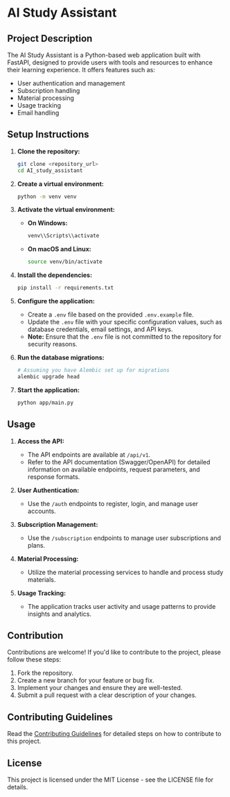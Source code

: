 # AI Study Assistant

## Project Description

The AI Study Assistant is a Python-based web application built with FastAPI, designed to provide users with tools and resources to enhance their learning experience. It offers features such as:

- User authentication and management
- Subscription handling
- Material processing
- Usage tracking
- Email handling

## Setup Instructions

1.  **Clone the repository:**

    ```bash
    git clone <repository_url>
    cd AI_study_assistant
    ```

2.  **Create a virtual environment:**

    ```bash
    python -m venv venv
    ```

3.  **Activate the virtual environment:**

    - **On Windows:**

      ```bash
      venv\\Scripts\\activate
      ```

    - **On macOS and Linux:**

      ```bash
      source venv/bin/activate
      ```

4.  **Install the dependencies:**

    ```bash
    pip install -r requirements.txt
    ```

5.  **Configure the application:**

    - Create a `.env` file based on the provided `.env.example` file.
    - Update the `.env` file with your specific configuration values, such as database credentials, email settings, and API keys.
    - **Note:** Ensure that the `.env` file is not committed to the repository for security reasons.

6.  **Run the database migrations:**

    ```bash
    # Assuming you have Alembic set up for migrations
    alembic upgrade head
    ```

7.  **Start the application:**

    ```bash
    python app/main.py
    ```

## Usage

1.  **Access the API:**

    - The API endpoints are available at `/api/v1`.
    - Refer to the API documentation (Swagger/OpenAPI) for detailed information on available endpoints, request parameters, and response formats.

2.  **User Authentication:**

    - Use the `/auth` endpoints to register, login, and manage user accounts.

3.  **Subscription Management:**

    - Use the `/subscription` endpoints to manage user subscriptions and plans.

4.  **Material Processing:**

    - Utilize the material processing services to handle and process study materials.

5.  **Usage Tracking:**

    - The application tracks user activity and usage patterns to provide insights and analytics.

## Contribution

Contributions are welcome! If you'd like to contribute to the project, please follow these steps:

1.  Fork the repository.
2.  Create a new branch for your feature or bug fix.
3.  Implement your changes and ensure they are well-tested.
4.  Submit a pull request with a clear description of your changes.

## Contributing Guidelines

Read the [Contributing Guidelines](CONTRIBUTING.md) for detailed steps on how to contribute to this project.

## License

This project is licensed under the MIT License - see the LICENSE file for details.
